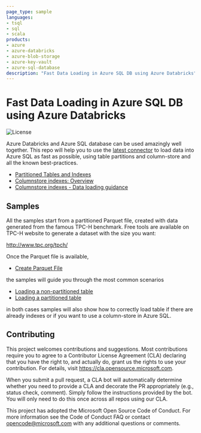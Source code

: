 ```yaml
---
page_type: sample
languages:
- tsql
- sql
- scala
products:
- azure
- azure-databricks
- azure-blob-storage
- azure-key-vault
- azure-sql-database
description: "Fast Data Loading in Azure SQL DB using Azure Databricks"
---
```


# Fast Data Loading in Azure SQL DB using Azure Databricks

![License](https://img.shields.io/badge/license-MIT-green.svg)

<!-- 
Guidelines on README format: https://review.docs.microsoft.com/help/onboard/admin/samples/concepts/readme-template?branch=master

Guidance on onboarding samples to docs.microsoft.com/samples: https://review.docs.microsoft.com/help/onboard/admin/samples/process/onboarding?branch=master

Taxonomies for products and languages: https://review.docs.microsoft.com/new-hope/information-architecture/metadata/taxonomies?branch=master
-->

Azure Databricks and Azure SQL database can be used amazingly well together. This repo will help you to use the [latest connector](https://github.com/microsoft/sql-spark-connector) to load data into Azure SQL as fast as possible, using table partitions and column-store and all the known best-practices.

- [Partitioned Tables and Indexes](https://docs.microsoft.com/en-us/sql/relational-databases/partitions/partitioned-tables-and-indexes)
- [Columnstore indexes: Overview](https://docs.microsoft.com/en-us/sql/relational-databases/indexes/columnstore-indexes-overview)
- [Columnstore indexes - Data loading guidance](https://docs.microsoft.com/en-us/sql/relational-databases/indexes/columnstore-indexes-data-loading-guidance)

## Samples

All the samples start from a partitioned Parquet file, created with data generated from the famous TPC-H benchmark. Free tools are available on TPC-H website to generate a dataset with the size you want:

http://www.tpc.org/tpch/

Once the Parquet file is available, 

- [Create Parquet File](./notebooks/00-create-parquet-file.ipynb)


the samples will guide you through the most common scenarios

- [Loading a non-partitioned table](./notebooks/01-load-into-single-table.ipynb)
- [Loading a partitioned table](./notebooks/01-load-into-partitioned-table.ipynb)

in both cases samples will also show how to correctly load table if there are already indexes or if you want to use a column-store in Azure SQL.

## Contributing

This project welcomes contributions and suggestions. Most contributions require you to agree to a Contributor License Agreement (CLA) declaring that you have the right to, and actually do, grant us the rights to use your contribution. For details, visit https://cla.opensource.microsoft.com.

When you submit a pull request, a CLA bot will automatically determine whether you need to provide a CLA and decorate the PR appropriately (e.g., status check, comment). Simply follow the instructions provided by the bot. You will only need to do this once across all repos using our CLA.

This project has adopted the Microsoft Open Source Code of Conduct. For more information see the Code of Conduct FAQ or contact opencode@microsoft.com with any additional questions or comments.
